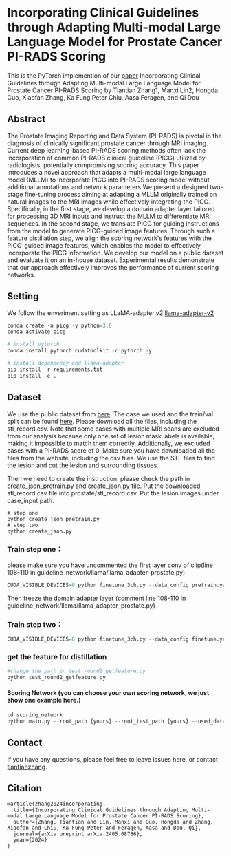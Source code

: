 # Incorporating Clinical Guidelines through Adapting Multi-modal Large Language Model for Prostate Cancer PI-RADS Scoring

This is the PyTorch implemention of our [paper](https://arxiv.org/pdf/2405.08786) Incorporating Clinical Guidelines through Adapting Multi-modal Large Language Model for Prostate Cancer PI-RADS Scoring by Tiantian Zhang1, Manxi Lin2, Hongda Guo, Xiaofan Zhang, Ka Fung
Peter Chiu, Aasa Feragen, and Qi Dou

## Abstract
The Prostate Imaging Reporting and Data System (PI-RADS) is pivotal in the diagnosis of clinically significant prostate cancer through MRI imaging. Current deep learning-based PI-RADS scoring methods often lack the incorporation of common PI-RADS clinical guideline (PICG) utilized by radiologists, potentially compromising scoring accuracy. This paper introduces a novel approach that adapts a multi-modal large language model (MLLM) to incorporate PICG into PI-RADS scoring model without additional annotations and network parameters.We present a designed two-stage fine-tuning process aiming at adapting a MLLM originally trained on natural images to the MRI images while effectively integrating the PICG. Specifically, in the first stage, we develop a domain adapter layer tailored for processing 3D MRI inputs and instruct the MLLM to differentiate MRI sequences. In the second stage, we translate PICG for guiding instructions from the model to generate PICG-guided image features. Through such a feature distillation step, we align the scoring network's features with the PICG-guided image features, which enables the model to effectively incorporate the PICG information. We develop our model on a public dataset and evaluate it on an in-house dataset. Experimental results demonstrate that our approach effectively improves the performance of current scoring networks.

## Setting

We follow the enveriment setting as LLaMA-adapter v2 [llama-adapter-v2](https://github.com/OpenGVLab/LLaMA-Adapter)


```python
conda create -n picg -y python=3.8
conda activate picg

# install pytorch
conda install pytorch cudatoolkit -c pytorch -y

# install dependency and llama-adapter
pip install -r requirements.txt
pip install -e .
```

## Dataset

We use the public dataset from [here](https://www.cancerimagingarchive.net/collection/prostate-mri-us-biopsy/). The case we used and the train/val split can be found [here](https://gocuhk-my.sharepoint.com/:f:/g/personal/tiantianzhang_cuhk_edu_hk/EiRr7xgyS4NEmJmfA2wxFgMBNCCus_B3WX6t4YKbpmRVeA?e=dQcInb). Please download all the files, including the stl_record.csv. Note that some cases with multiple MRI scans are excluded from our analysis because only one set of lesion mask labels is available, making it impossible to match them correctly. Additionally, we excluded cases with a PI-RADS score of 0. Make sure you have downloaded all the files from the website, including the csv files. We use the STL files to find the lesion and cut the lesion and surrounding tissues. 

Then we need to create the instruction. please check the path in create_json_pretrain.py and create_json.py file. Put the downloaded stl_record.csv file into prostate/stl_record.csv. Put the lesion images under case_input path.
```
# step one
python create_json_pretrain.py
# step two
python create_json.py

```

### Train step one：
please make sure you have uncommented the first layer conv of clip(line 108-110 in guideline_network/llama/llama_adapter_prostate.py)
```python
CUDA_VISIBLE_DEVICES=0 python finetune_3ch.py --data_config pretrain.yaml --batch_size 3 --epochs 20 --warmup_epochs 2 --blr 10e-4 --weight_decay 0.02 --llama_path . --output_dir prostate_pretrain --pretrained_path ckpts/7fa55208379faf2dd862565284101b0e4a2a72114d6490a95e432cf9d9b6c813_BIAS-7B.pth

```
Then freeze the domain adapter layer (comment line 108-110 in guideline_network/llama/llama_adapter_prostate.py)
### Train step two：
```python
CUDA_VISIBLE_DEVICES=0 python finetune_3ch.py --data_config finetune.yaml --batch_size 3 --epochs 60 --warmup_epochs 5 --blr 10e-4 --weight_decay 0.02 --llama_path . --output_dir prostate_finetune --pretrained_path prostate_pretrain/checkpoint-19.pth

```
### get the feature for distillation
```python
#change the path in test_round2_getfeature.py
python test_round2_getfeature.py

```

#### Scoring Network (you can choose your own scoring network, we just show one example here.)

```python 
cd scoring_network
python main.py --root_path {yours} --root_test_path {yours} --used_dataset public  --batch_size 16 --n_threads 0  --loss_select multiFocal  --focalweight  2.0 2.0 1.0 1.0 1.0 --focalgamma  2   --pretrain_path /your/pretrain/r3d50_KM_200ep.pth --model_depth 50 --result_path new_feature_public_resnet50_datasample_distill_5e5_kd4 --n_classes 5 --n_epochs  200  --sample_size 256  --sample_duration 20 --train_txt_file ./data/public_train.txt --test_txt_file ./data/public_test.txt --inf_txt_file ./data/public_test.txt  --datasampler True --learning_rate 5e-5 --optimizer adam --loss_weight 0.4

```
## Contact
If you have any questions, please feel free to leave issues here, or contact [tiantianzhang](tiantianzhang@cuhk.edu.hk).

## Citation
```
@article{zhang2024incorporating,
  title={Incorporating Clinical Guidelines through Adapting Multi-modal Large Language Model for Prostate Cancer PI-RADS Scoring},
  author={Zhang, Tiantian and Lin, Manxi and Guo, Hongda and Zhang, Xiaofan and Chiu, Ka Fung Peter and Feragen, Aasa and Dou, Qi},
  journal={arXiv preprint arXiv:2405.08786},
  year={2024}
}

```

